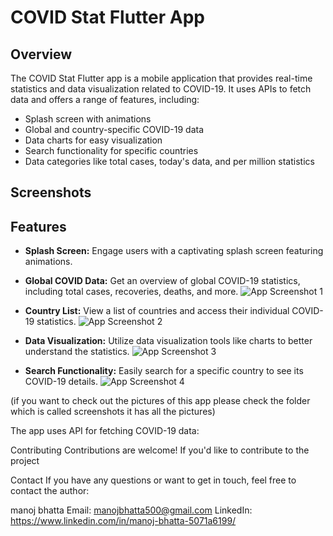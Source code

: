 # COVID Stat Flutter App


## Overview

The COVID Stat Flutter app is a mobile application that provides real-time statistics and data visualization related to COVID-19. It uses APIs to fetch data and offers a range of features, including:

- Splash screen with animations
- Global and country-specific COVID-19 data
- Data charts for easy visualization
- Search functionality for specific countries
- Data categories like total cases, today's data, and per million statistics

## Screenshots







## Features

- **Splash Screen:** Engage users with a captivating splash screen featuring animations.

- **Global COVID Data:** Get an overview of global COVID-19 statistics, including total cases, recoveries, deaths, and more.
![App Screenshot 1](screenshots/3.jpg)

- **Country List:** View a list of countries and access their individual COVID-19 statistics.
![App Screenshot 2](screenshots/2.jpg)

- **Data Visualization:** Utilize data visualization tools like charts to better understand the statistics.
![App Screenshot 3](screenshots/1.jpg)

- **Search Functionality:** Easily search for a specific country to see its COVID-19 details.
![App Screenshot 4](screenshots/4.jpg)

(if you want to check out the pictures of this app please check the folder which is called screenshots it has all the pictures)


The app uses  API for fetching COVID-19 data:


Contributing
Contributions are welcome! If you'd like to contribute to the project



Contact
If you have any questions or want to get in touch, feel free to contact the author:

manoj bhatta
Email: manojbhatta500@gmail.com
LinkedIn: https://www.linkedin.com/in/manoj-bhatta-5071a6199/